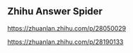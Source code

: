 ## Zhihu Answer Spider
https://zhuanlan.zhihu.com/p/28050029

https://zhuanlan.zhihu.com/p/28190133
